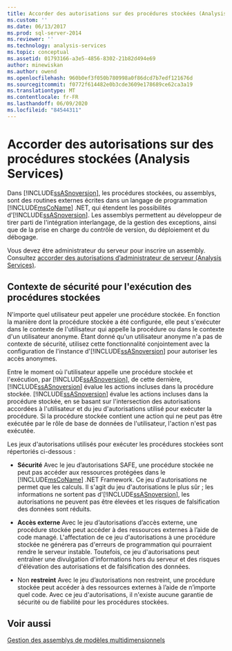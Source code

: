 ```yaml
---
title: Accorder des autorisations sur des procédures stockées (Analysis Services) | Microsoft Docs
ms.custom: ''
ms.date: 06/13/2017
ms.prod: sql-server-2014
ms.reviewer: ''
ms.technology: analysis-services
ms.topic: conceptual
ms.assetid: 01793166-a3e5-4856-8302-21b82d494e69
author: minewiskan
ms.author: owend
ms.openlocfilehash: 960b0ef3f050b780998a0f86dcd7b7edf121676d
ms.sourcegitcommit: f0772f614482e0b3cde3609e178689ce62ca3a19
ms.translationtype: MT
ms.contentlocale: fr-FR
ms.lasthandoff: 06/09/2020
ms.locfileid: "84544311"
---
```

# <a name="grant-permissions-on-stored-procedures-analysis-services"></a>Accorder des autorisations sur des procédures stockées (Analysis Services)
  Dans [!INCLUDE[ssASnoversion](../includes/ssasnoversion-md.md)], les procédures stockées, ou assemblys, sont des routines externes écrites dans un langage de programmation [!INCLUDE[msCoName](../includes/msconame-md.md)] .NET, qui étendent les possibilités d'[!INCLUDE[ssASnoversion](../includes/ssasnoversion-md.md)]. Les assemblys permettent au développeur de tirer parti de l'intégration interlangage, de la gestion des exceptions, ainsi que de la prise en charge du contrôle de version, du déploiement et du débogage.  
  
 Vous devez être administrateur du serveur pour inscrire un assembly. Consultez [accorder des autorisations d’administrateur de serveur &#40;Analysis Services&#41;](instances/grant-server-admin-rights-to-an-analysis-services-instance.md).  
  
## <a name="security-context-for-stored-procedure-execution"></a>Contexte de sécurité pour l'exécution des procédures stockées  
 N'importe quel utilisateur peut appeler une procédure stockée. En fonction la manière dont la procédure stockée a été configurée, elle peut s'exécuter dans le contexte de l'utilisateur qui appelle la procédure ou dans le contexte d'un utilisateur anonyme. Étant donné qu'un utilisateur anonyme n'a pas de contexte de sécurité, utilisez cette fonctionnalité conjointement avec la configuration de l'instance d'[!INCLUDE[ssASnoversion](../includes/ssasnoversion-md.md)] pour autoriser les accès anonymes.  
  
 Entre le moment où l'utilisateur appelle une procédure stockée et l'exécution, par [!INCLUDE[ssASnoversion](../includes/ssasnoversion-md.md)], de cette dernière, [!INCLUDE[ssASnoversion](../includes/ssasnoversion-md.md)] évalue les actions incluses dans la procédure stockée. [!INCLUDE[ssASnoversion](../includes/ssasnoversion-md.md)] évalue les actions incluses dans la procédure stockée, en se basant sur l'intersection des autorisations accordées à l'utilisateur et du jeu d'autorisations utilisé pour exécuter la procédure. Si la procédure stockée contient une action qui ne peut pas être exécutée par le rôle de base de données de l'utilisateur, l'action n'est pas exécutée.  
  
 Les jeux d'autorisations utilisés pour exécuter les procédures stockées sont répertoriés ci-dessous :  
  
-   **Sécurité** Avec le jeu d’autorisations SAFE, une procédure stockée ne peut pas accéder aux ressources protégées dans le [!INCLUDE[msCoName](../includes/msconame-md.md)] .NET Framework. Ce jeu d'autorisations ne permet que les calculs. Il s'agit du jeu d'autorisations le plus sûr ; les informations ne sortent pas d'[!INCLUDE[ssASnoversion](../includes/ssasnoversion-md.md)], les autorisations ne peuvent pas être élevées et les risques de falsification des données sont réduits.  
  
-   **Accès externe** Avec le jeu d’autorisations d’accès externe, une procédure stockée peut accéder à des ressources externes à l’aide de code managé. L'affectation de ce jeu d'autorisations à une procédure stockée ne générera pas d'erreurs de programmation qui pourraient rendre le serveur instable. Toutefois, ce jeu d'autorisations peut entraîner une divulgation d'informations hors du serveur et des risques d'élévation des autorisations et de falsification des données.  
  
-   Non **restreint** Avec le jeu d’autorisations non restreint, une procédure stockée peut accéder à des ressources externes à l’aide de n’importe quel code. Avec ce jeu d'autorisations, il n'existe aucune garantie de sécurité ou de fiabilité pour les procédures stockées.  
  
## <a name="see-also"></a>Voir aussi  
 [Gestion des assemblys de modèles multidimensionnels](multidimensional-models/multidimensional-model-assemblies-management.md)  
  
  
